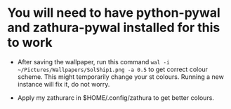 
# You will need to have python-pywal and zathura-pywal installed for this to work

- After saving the wallpaper, run this command `wal -i ~/Pictures/Wallpapers/SolShip1.png -a 0.5` to get correct colour scheme. This might temporarily change your st colours. Running a new instance will fix it, do not worry.

- Apply my zathurarc in $HOME/.config/zathura to get better colours.
